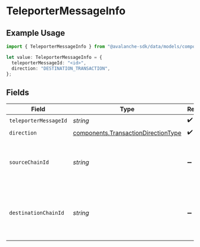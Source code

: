 # TeleporterMessageInfo

## Example Usage

```typescript
import { TeleporterMessageInfo } from "@avalanche-sdk/data/models/components";

let value: TeleporterMessageInfo = {
  teleporterMessageId: "<id>",
  direction: "DESTINATION_TRANSACTION",
};
```

## Fields

| Field                                                                                      | Type                                                                                       | Required                                                                                   | Description                                                                                |
| ------------------------------------------------------------------------------------------ | ------------------------------------------------------------------------------------------ | ------------------------------------------------------------------------------------------ | ------------------------------------------------------------------------------------------ |
| `teleporterMessageId`                                                                      | *string*                                                                                   | :heavy_check_mark:                                                                         | N/A                                                                                        |
| `direction`                                                                                | [components.TransactionDirectionType](../../models/components/transactiondirectiontype.md) | :heavy_check_mark:                                                                         | N/A                                                                                        |
| `sourceChainId`                                                                            | *string*                                                                                   | :heavy_minus_sign:                                                                         | chain id of the source chain. valid only for destination transactions                      |
| `destinationChainId`                                                                       | *string*                                                                                   | :heavy_minus_sign:                                                                         | chain id of the destination chain. valid only for source transactions                      |